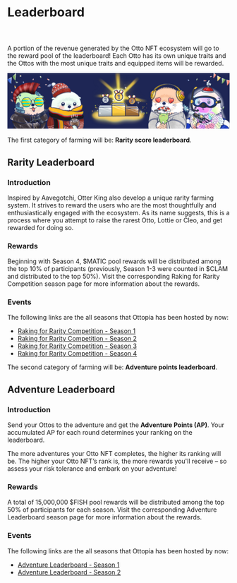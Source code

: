 # Leaderboard

<header>
<meta property="og:title" content="Ottopia Whitepaper | Leaderboards" />
<meta property="og:image" content="https://docs.ottopia.app/assets/images/leaderboard-7d9d576e2d6767ece3af88141b6108d8.jpg" />
<meta property="og:description" content="A portion of the revenue generated by the Otto NFT ecosystem will go to the reward pool of the leaderboard! Each Otto has its own unique traits and the Ottos with the most unique traits and equipped items will be rewarded." />
</header>

A portion of the revenue generated by the Otto NFT ecosystem will go to the reward pool of the leaderboard! Each Otto has its own unique traits and the Ottos with the most unique traits and equipped items will be rewarded. 

![Rarity Leaderboard](img/leaderboard.jpg)

The first category of farming will be: **Rarity score leaderboard**. 

## Rarity Leaderboard

### Introduction

Inspired by Aavegotchi, Otter King also develop a unique rarity farming system. It strives to reward the users who are the most thoughtfully and enthusiastically engaged with the ecosystem. As its name suggests, this is a process where you attempt to raise the rarest Otto, Lottie or Cleo, and get rewarded for doing so.

### Rewards

Beginning with Season 4, $MATIC pool rewards will be distributed among the top 10% of participants (previously, Season 1-3 were counted in $CLAM and distributed to the top 50%). Visit the corresponding Raking for Rarity Competition season page for more information about the rewards.

### Events

The following links are the all seasons that Ottopia has been hosted by now:

- [Raking for Rarity Competition - Season 1](../events/rarity-competition-s1.md)
- [Raking for Rarity Competition - Season 2](../events/rarity-competition-s2.md)
- [Raking for Rarity Competition - Season 3](../events/rarity-competition-s3.md)
- [Raking for Rarity Competition - Season 4](../events/rarity-competition-s4.md)

The second category of farming will be: **Adventure points leaderboard**.

## Adventure Leaderboard

### Introduction

Send your Ottos to the adventure and get the **Adventure Points (AP)**. Your accumulated AP for each round determines your ranking on the leaderboard.

The more adventures your Otto NFT completes, the higher its ranking will be. The higher your Otto NFT’s rank is, the more rewards you'll receive – so assess your risk tolerance and embark on your adventure!

### Rewards

A total of 15,000,000 $FISH pool rewards will be distributed among the top 50% of participants for each season. Visit the corresponding Adventure Leaderboard season page for more information about the rewards.

### Events

The following links are the all seasons that Ottopia has been hosted by now:

- [Adventure Leaderboard - Season 1](../events/adventure-competition-s1.md)
- [Adventure Leaderboard - Season 2](../events/adventure-competition-s2.md)

